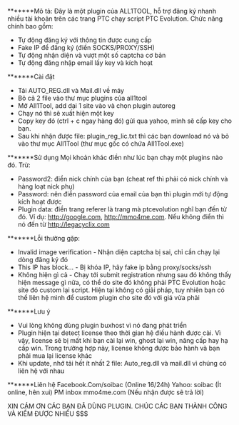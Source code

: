 *******Mô tả:
Đây là một plugin của ALL1TOOL, hỗ trợ đăng ký nhanh nhiều tài khoản trên các trang PTC chạy script PTC Evolution.
Chức năng chính bao gồm:
- Tự động đăng ký với thông tin được cung cấp
- Fake IP để đăng ký (điền SOCKS/PROXY/SSH)
- Tự động nhận diện và vượt một số captcha cơ bản
- Tự động đăng nhập email lấy key và kích hoạt

*******Cài đặt
- Tải AUTO_REG.dll và Mail.dll về máy
- Bỏ cả 2 file vào thư mục plugins của all1tool
- Mở All1Tool, add dại 1 site vào và chọn plugin autoreg
- Chạy nó thì sẽ xuất hiện một key
- Copy key đó (ctrl + c ngay hàng đó) gửi qua yahoo, mình sẽ cấp key cho bạn.
- Sau khi nhận được file: plugin_reg_lic.txt thì các bạn download nó và bỏ vào thư mục All1Tool (thư mục gốc có chứa All1Tool.exe)

*******Sử dụng
Mọi khoản khác điền như lúc bạn chạy một plugins nào đó. Trừ:
- Password2: điền nick chính của bạn (cheat ref thì phải có nick chính và hàng loạt nick phụ)
- Password: nên điền password của email của bạn thì plugin mới tự động kích hoạt được
- Plugin data: điền trang referer là trang mà ptcevolution nghĩ bạn đến từ đó. Ví dụ: http://google.com, http://mmo4me.com. Nếu không điền thì nó đến từ http://legacyclix.com

*******Lỗi thường gặp:
- Invalid image verification - Nhận diện captcha bị sai, chỉ cần chạy lại dòng đăng ký đó
- This IP has block... - Bị khóa IP, hãy fake ip bằng proxy/socks/ssh
- Không hiện gì cả - Chạy tới submit registration nhưng sau đó không thấy hiện message gì nữa, có thể do site đó không phải PTC Evolution hoặc site đó custom lại script. Hiện tại không có giải pháp, tuy nhiên bạn có thể liên hệ mình để custom plugin cho site đó với giá vừa phải

*******Lưu ý
- Vui lòng không dùng plugin buxhost vì nó đang phát triển
- Plugin hiện tại detect license theo thời gian hệ điều hành được cài. Vì vậy, license sẽ bị mất khi bạn cài lại win, ghost lại win, nâng cấp hay hạ cấp win. Trong trường hợp này, license không được bảo hành và bạn phải mua lại license khác
- Khi update, nhớ tải hết ít nhất 2 file: Auto_reg.dll và mail.dll vì chúng có liên hệ với nhau

*******Liên hệ
Facebook.Com/soibac (Online 16/24h)
Yahoo: soibac (Ít online, hên xui)
PM inbox mmo4me.com (Nếu nhận được sẽ trả lời)

XIN CÁM ƠN CÁC BẠN ĐÃ DÙNG PLUGIN. CHÚC CÁC BẠN THÀNH CÔNG VÀ KIẾM ĐƯỢC NHIỀU $$$

